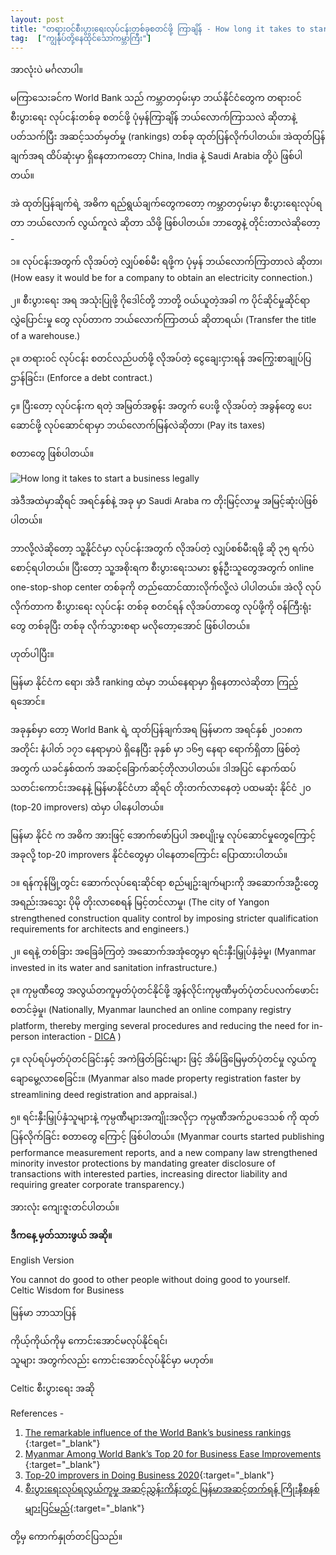 ```yaml
---
layout: post
title: "တရားဝင်စီးပွားရေးလုပ်ငန်းတစ်ခုစတင်ဖို့ ကြာချိန် - How long it takes to start a business legally"
tag:  ["ကျွန်ုပ်တို့နေထိုင်သောကမ္ဘာကြီး"]
---
```


အာလုံးပဲ မင်္ဂလာပါ။

မကြာသေးခင်က World Bank သည် ကမ္ဘာတဝှမ်းမှာ ဘယ်နိုင်ငံတွေက တရားဝင် စီးပွားရေး လုပ်ငန်းတစ်ခု စတင်ဖို့ ပုံမှန်ကြာချိန် ဘယ်လောက်ကြာသလဲ ဆိုတာနဲ့ ပတ်သက်ပြီး အဆင့်သတ်မှတ်မှု (rankings) တစ်ခု ထုတ်ပြန်လိုက်ပါတယ်။ အဲထုတ်ပြန်ချက်အရ ထိပ်ဆုံးမှာ ရှိနေတာကတော့ China, India နဲ့ Saudi Arabia တို့ပဲ ဖြစ်ပါတယ်။

အဲ ထုတ်ပြန်ချက်ရဲ့ အဓိက ရည်ရွယ်ချက်တွေကတော့ ကမ္ဘာတဝှမ်းမှာ စီးပွားရေးလုပ်ရတာ ဘယ်လောက် လွယ်ကူလဲ ဆိုတာ သိဖို့ ဖြစ်ပါတယ်။ ဘာတွေနဲ့ တိုင်းတာလဲဆိုတော့ -

၁။ လုပ်ငန်းအတွက် လိုအပ်တဲ့ လျှပ်စစ်မီး ရဖို့က ပုံမှန် ဘယ်လောက်ကြာတာလဲ ဆိုတာ၊
(How easy it would be for a company to obtain an electricity connection.)

၂။ စီးပွားရေး အရ အသုံးပြုဖို့ ဂိုဒေါင်တို့ ဘာတို့ ဝယ်ယူတဲ့အခါ က ပိုင်ဆိုင်မှုဆိုင်ရာ လွှဲပြောင်းမှု တွေ လုပ်တာက ဘယ်လောက်ကြာတယ် ဆိုတာရယ်၊
(Transfer the title of a warehouse.)

၃။ တရား၀င် လုပ်ငန်း စတင်လည်ပတ်ဖို့ လိုအပ်တဲ့ ငွေချေးငှားရန် အကြွေးစာချုပ်ပြဌာန်ခြင်း၊
(Enforce a debt contract.)

၄။ ပြီးတော့ လုပ်ငန်းက ရတဲ့ အမြတ်အစွန်း အတွက် ပေးဖို့ လိုအပ်တဲ့ အခွန်တွေ ပေးဆောင်ဖို့ လုပ်ဆောင်ရာမှာ ဘယ်လောက်မြန်လဲဆိုတာ၊
(Pay its taxes)

စတာတွေ ဖြစ်ပါတယ်။

<!-- more -->

<img src="http://drive.google.com/uc?export=view&id=126WCb6SaBxOYcjBZgk1ms1PjfVJzZjAm" alt=" How long it takes to start a business legally">

အဲဒီအထဲမှာဆိုရင် အရင်နှစ်နဲ့ အခု မှာ Saudi Araba က တိုးမြင့်လာမှု အမြင့်ဆုံးပဲဖြစ်ပါတယ်။

ဘာလို့လဲဆိုတော့ သူ့နိုင်ငံမှာ လုပ်ငန်းအတွက် လိုအပ်တဲ့ လျှပ်စစ်မီးရဖို့ ဆို ၃၅ ရက်ပဲ စောင့်ရပါတယ်။ ပြီးတော့ သူ့အစိုးရက စီးပွားရေးသမား စွန်ဦးသူတွေအတွက် online one-stop-shop center တစ်ခုကို တည်ထောင်ထားလိုက်လို့လဲ ပါပါတယ်။ အဲလို လုပ်လိုက်တာက စီးပွားရေး လုပ်ငန်း တစ်ခု စတင်ရန် လိုအပ်တာတွေ လုပ်ဖို့ကို ဝန်ကြီးရုံး တွေ တစ်ခုပြီး တစ်ခု လိုက်သွားစရာ မလိုတော့အောင် ဖြစ်ပါတယ်။

ဟုတ်ပါပြီး။

မြန်မာ နိုင်ငံက ရော၊ အဲဒီ ranking ထဲမှာ ဘယ်နေရာမှာ ရှိနေတာလဲဆိုတာ ကြည့်ရအောင်။

အခုနှစ်မှာ တော့ World Bank ရဲ့ ထုတ်ပြန်ချက်အရ မြန်မာက အရင်နှစ် ၂၀၁၈က အတိုင်း နံပါတ် ၁၇၁ နေရာမှာပဲ ရှိနေပြီး ခုနှစ် မှာ ၁၆၅ နေရာ ရောက်ရှိတာ ဖြစ်တဲ့အတွက် ယခင်နှစ်ထက် အဆင့်ခြောက်ဆင့်တိုလာပါတယ်။ ဒါအပြင် နောက်ထပ် သတင်းကောင်းအနေနဲ့ မြန်မာနိုင်ငံဟာ ဆိုရင် တိုးတက်လာနေတဲ့ ပထမဆုံး နိုင်ငံ ၂၀ (top-20 improvers) ထဲမှာ ပါနေပါတယ်။

မြန်မာ နိုင်ငံ က အဓိက အားဖြင့် အောက်ဖော်ပြပါ အစပျိုးမှု လုပ်ဆောင်မှုတွေကြောင့် အခုလို့ top-20 improvers နိုင်ငံတွေမှာ ပါနေတာကြောင်း ပြောထားပါတယ်။

၁။ ရန်ကုန်မြို့တွင်း ဆောက်လုပ်ရေးဆိုင်ရာ စည်မျဥ်းချက်များကို အဆောက်အဦးတွေ အရည်းအသွေး ပိုမို တိုးလာစေရန် မြင့်တင်လာမှု၊
(The city of Yangon strengthened construction quality control by imposing stricter qualification requirements for architects and engineers.)

၂။ ရေနဲ့ တစ်ခြား အခြေခံကြတဲ့ အဆောက်အအုံတွေမှာ ရင်းနှီးမြှုပ်နှံခဲ့မှု၊
(Myanmar invested in its water and sanitation infrastructure.)

၃။ ကုမ္ပဏီတွေ အလွယ်တကူမှတ်ပုံတင်နိုင်ဖို့ အွန်လိုင်းကုမ္ပဏီမှတ်ပုံတင်ပလက်ဖောင်းစတင်ခဲ့မှု၊
(Nationally, Myanmar launched an online company registry platform, thereby merging several procedures and reducing the need for in-person interaction -
[DICA](https://www.dica.gov.mm/mm) )

၄။ လုပ်ရပ်မှတ်ပုံတင်ခြင်းနှင့် အကဲဖြတ်ခြင်းများ ဖြင့် အိမ်ခြံမြေမှတ်ပုံတင်မှု လွယ်ကူချောမွေ့လာစေခြင်း။
(Myanmar also made property registration faster by streamlining deed registration and appraisal.)

၅။ ရင်းနှီးမြှုပ်နှံသူများနဲ့ ကုမ္ပဏီများအကျိုးအလိုငှာ ကုမ္ပဏီအက်ဥပဒေသစ် ကို ထုတ်ပြန်လိုက်ခြင်း စတာတွေ ကြောင့် ဖြစ်ပါတယ်။
(Myanmar courts started publishing performance measurement reports, and a new company law strengthened minority investor protections by mandating greater disclosure of transactions with interested parties, increasing director liability and requiring greater corporate transparency.)

အားလုံး ကျေးဇူးတင်ပါတယ်။


**ဒီကနေ့ မှတ်သားဖွယ် အဆို။**

English Version

You cannot do good to other people without doing good to yourself.<br />
Celtic Wisdom for Business

မြန်မာ ဘာသာပြန်

ကိုယ့်ကိုယ်ကိုမှ ကောင်းအောင်မလုပ်နိုင်ရင်၊<br />
သူများ အတွက်လည်း ကောင်းအောင်လုပ်နိုင်မှာ မဟုတ်။<br />

Celtic စီးပွားရေး အဆို


References -
1. [The remarkable influence of the World Bank’s business rankings ](https://www.economist.com/finance-and-economics/2019/10/24/the-remarkable-influence-of-the-world-banks-business-rankings){:target="_blank"}
2. [Myanmar Among World Bank’s Top 20 for Business Ease Improvements ](https://www.irrawaddy.com/news/burma/myanmar-among-world-banks-top-20-business-ease-improvements.html){:target="_blank"}
3. [Top-20 improvers in Doing Business 2020](https://www.doingbusiness.org/en/reforms/top-20-reformers-in-db2020){:target="_blank"}
4. [စီးပွားရေးလုပ်ရလွယ်ကူမှု အဆင့်ညွှန်းကိန်းတွင် မြန်မာအဆင့်တက်ရန် ကြိုးနီစနစ်များပြင်မည်](https://myanmar.mmtimes.com/news/130367.html){:target="_blank"}

တို့မှ ကောက်နှုတ်တင်ပြသည်။

